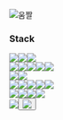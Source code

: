 ![움짤](https://blog.kakaocdn.net/dn/68d6v/btqDSiVLaY6/UffhOKyQbKkdaqkloLZFlk/img.gif)

<h3 align="left">Stack</h3>
</p>
<p align="left"> 
  
<img src="https://img.shields.io/badge/JAVA-E97627?style=flat-square&logo=IntelliJ%20IDEA&logoColor=white"><img src="https://img.shields.io/badge/Spring-6DB33F?style=flat-square&logo=Spring&logoColor=white"><img src="https://img.shields.io/badge/Hibernate-59666C?style=flat-square&logo=Hibernate&logoColor=white">  
<img src="https://img.shields.io/badge/HTML-E34F26?style=flat-square&logo=HTML5&logoColor=white"><img src="https://img.shields.io/badge/CSS-1572B6?style=flat-square&logo=CSS3&logoColor=white"><img src="https://img.shields.io/badge/Thymeleaf-005F0F?style=flat-square&logo=Thymeleaf&logoColor=white"><img src="https://img.shields.io/badge/Tailwind%20CSS-06B6D4?style=flat-square&logo=Tailwind$20CSS&logoColor=white"><img src="https://img.shields.io/badge/Daisy%20UI-5A0EF8?style=flat-square&logo=DaisyUI&logoColor=white">  
<img src="https://img.shields.io/badge/MySQL-4479A1?style=flat-square&logo=MySQL&logoColor=white"><img src="https://img.shields.io/badge/MariaDB-003545?style=flat-square&logo=MariaDB&logoColor=white">   
<img src="https://img.shields.io/badge/apache tomcat-F8DC75?style=flat-square&logo=apachetomcat&logoColor=black"><img src="https://img.shields.io/badge/Docker-2496ED?style=flat-square&logo=Docker&logoColor=white"><img src="https://img.shields.io/badge/Amazon%20AWS-232F3E?style=flat-square&logo=Amazon%20AWS&logoColor=black"><img src="https://img.shields.io/badge/macOS-E6E6E6?style=flat-square&logo=macOS&logoColor=black"><img src="https://img.shields.io/badge/CentOS-262577?style=flat-square&logo=CentOS&logoColor=black">  
<img src="https://img.shields.io/badge/GitHub%20Actions-2088FF?style=flat-square&logo=GitHub%20Actions&logoColor=white"><img src="https://img.shields.io/badge/Postman-FF6C37?style=flat-square&logo=Postman&logoColor=white"><img src="https://img.shields.io/badge/Notion-000000?style=flat-square&logo=Notion&logoColor=white"><img src="https://img.shields.io/badge/Figma-F24E1E?style=flat-square&logo=Figma&logoColor=white">   
<a href="https://velog.io/@shdrnrhd113"><img src="https://img.shields.io/badge/Velog-20C997?style=flat-square&logo=Velog&logoColor=white"></a><button onclick="copyToClipboard()"><img src="https://img.shields.io/badge/Gmail-EA4335?style=flat-square&logo=Gmail&logoColor=white"></button>
